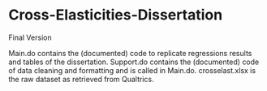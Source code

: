 # Cross-Elasticities-Dissertation
Final Version

Main.do contains the (documented) code to replicate regressions results and tables of the dissertation.
Support.do contains the (documented) code of data cleaning and formatting and is called in Main.do.
crosselast.xlsx is the raw dataset as retrieved from Qualtrics.
